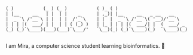 ```
( )           (_ ) (_ )           ( )_ ( )                          
| |__     __   | |  | |    _      | ,_)| |__     __   _ __   __     
|  _ `\ /'__`\ | |  | |  /'_`\    | |  |  _ `\ /'__`\( '__)/'__`\   
| | | |(  ___/ | |  | | ( (_) )   | |_ | | | |(  ___/| |  (  ___/ _ 
(_) (_)`\____)(___)(___)`\___/'   `\__)(_) (_)`\____)(_)  `\____)(_)
                                                        
```
I am Mira, a computer science student learning bioinformatics. 🧬